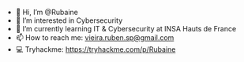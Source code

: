 - 👋 Hi, I’m @Rubaine
- 👀 I’m interested in Cybersecurity
- 🌱 I’m currently learning IT & Cybersecurity at INSA Hauts de France
- 📫 How to reach me: vieira.ruben.sp@gmail.com
- 💻 Tryhackme: https://tryhackme.com/p/Rubaine

<!---
Rubaine/Rubaine is a ✨ special ✨ repository because its `README.md` (this file) appears on your GitHub profile.
You can click the Preview link to take a look at your changes.
--->
